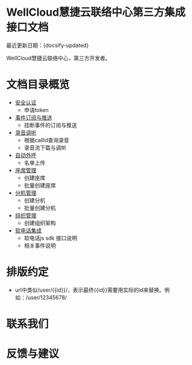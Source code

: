 # WellCloud慧捷云联络中心第三方集成接口文档

最近更新日期：{docsify-updated}

WellCloud慧捷云联络中心，第三方开发者。

# 文档目录概览

- [安全认证](security.md)
    - 申请token
- [事件订阅与推送](event.md)
    - 挂断事件的订阅与推送
- [录音调听](recording.md)
    - 根据callId查询录音
    - 录音流下载与调听
- [自动外呼](ocm.md)
    - 名单上传
- [座席管理](agent.md)
    - 创建座席
    - 批量创建座席
- [分机管理](extension.md)
    - 创建分机
    - 批量创建分机
- [组织管理](org.md)
    - 创建组织架构
- [软电话集成](wellclient.md)
    - 软电话js sdk 接口说明
    - 相关事件说明

# 排版约定

- url中类似/user/{{id}}/，表示最终{{id}}需要用实际的id来替换。例如：/user/12345678/

# 联系我们

# 反馈与建议
